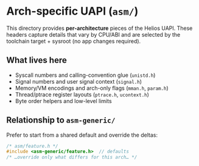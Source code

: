 # Arch-specific UAPI (`asm/`)

This directory provides **per-architecture** pieces of the Helios UAPI. These
headers capture details that vary by CPU/ABI and are selected by the toolchain
target + sysroot (no app changes required).

## What lives here
- Syscall numbers and calling-convention glue (`unistd.h`)
- Signal numbers and user signal context (`signal.h`)
- Memory/VM encodings and arch-only flags (`mman.h`, `param.h`)
- Thread/ptrace register layouts (`ptrace.h`, `ucontext.h`)
- Byte order helpers and low-level limits

## Relationship to `asm-generic/`
Prefer to start from a shared default and override the deltas:
```c
/* asm/feature.h */
#include <asm-generic/feature.h>  // defaults
/* …override only what differs for this arch… */
